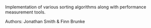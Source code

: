 Implementation of various sorting algorithms along with performance measurement tools.

Authors:
Jonathan Smith & Finn Brunke
